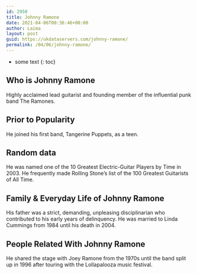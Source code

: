 ```yaml
---
id: 2950
title: Johnny Ramone
date: 2021-04-06T00:36:46+00:00
author: Laima
layout: post
guid: https://ukdataservers.com/johnny-ramone/
permalink: /04/06/johnny-ramone/
---
```


* some text
{: toc}


## Who is Johnny Ramone
                  
                  
                  
Highly acclaimed lead guitarist and founding member of the influential punk band The Ramones.
                  
              
            
              
            
                
                
                
## Prior to Popularity
                  
                  
                  
He joined his first band, Tangerine Puppets, as a teen.
                  
              
            
              
            
                
                
                
## Random data
                  
                  
                  
He was named one of the 10 Greatest Electric-Guitar Players by Time in 2003. He frequently made Rolling Stone&#8217;s list of the 100 Greatest Guitarists of All Time.
                  
              
            
              
            
                
                
                
## Family & Everyday Life of Johnny Ramone
                  
                  
                  
His father was a strict, demanding, unpleasing disciplinarian who contributed to his early years of delinquency. He was married to Linda Cummings from 1984 until his death in 2004.
                  
              
            
              
            
                
                
                
## People Related With Johnny Ramone
                  
                  
                  
He shared the stage with Joey Ramone from the 1970s until the band split up in 1996 after touring with the Lollapalooza music festival.
                  
              
            
              
            
                
              
            
              
              
            
            
              
            
          
          
          